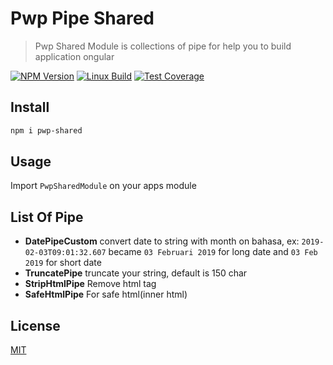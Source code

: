 # Pwp Pipe Shared

> Pwp Shared Module is collections of pipe for help you to build application ongular

[![NPM Version][npm-image]][npm-url]
[![Linux Build][travis-image]][travis-url]
[![Test Coverage][coveralls-image]][coveralls-url]

## Install

```bash
npm i pwp-shared
```

## Usage
Import `PwpSharedModule` on your apps module


## List Of Pipe
- **DatePipeCustom**
convert date to string with month on bahasa, ex: `2019-02-03T09:01:32.607` became `03 Februari 2019`  for long date and `03 Feb 2019` for short date
- **TruncatePipe**
truncate your string, default is 150 char
- **StripHtmlPipe**
Remove html tag
- **SafeHtmlPipe**
For safe html(inner html)


## License

[MIT](http://vjpr.mit-license.org)

[npm-image]: https://img.shields.io/npm/v/live-xxx.svg
[npm-url]: https://npmjs.org/package/live-xxx
[travis-image]: https://img.shields.io/travis/live-js/live-xxx/master.svg
[travis-url]: https://travis-ci.org/live-js/live-xxx
[coveralls-image]: https://img.shields.io/coveralls/live-js/live-xxx/master.svg
[coveralls-url]: https://coveralls.io/r/live-js/live-xxx?branch=master